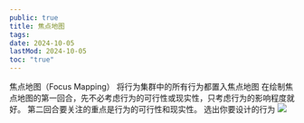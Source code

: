```yaml
---
public: true
title: 焦点地图
tags:
date: 2024-10-05
lastMod: 2024-10-05
toc: "true"
---
```


焦点地图（Focus Mapping）
将行为集群中的所有行为都置入焦点地图
在绘制焦点地图的第一回合，先不必考虑行为的可行性或现实性，只考虑行为的影响程度就好。
第二回合要关注的重点是行为的可行性和现实性。
选出你要设计的行为
![](https://media.xiang578.com/focus-mapping.png)